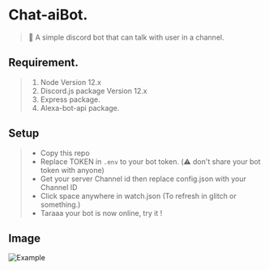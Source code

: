 # Chat-aiBot.
> 🧠 A simple discord bot that can talk with user in a channel.
## Requirement.
> 1. Node Version 12.x
> 2. Discord.js package Version 12.x
> 3. Express package.
> 4. Alexa-bot-api package.
## Setup
> - Copy this repo
> - Replace TOKEN in ```.env``` to your bot token. (⚠️ don't share your bot token with anyone)
> - Get your server Channel id then replace config.json with your Channel ID
> - Click space anywhere in watch.json (To refresh in glitch or something.)
> - Taraaa your bot is now online, try it !
## Image
![Example](https://cdn.discordapp.com/attachments/788306064956588072/788583790204289037/Screenshot_2020-12-16-08-50-21-03.jpg)
